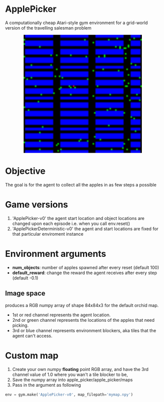 # ApplePicker
A computationally cheap Atari-style gym environment for a grid-world version of the travelling salesman problem  


<p align="center">
<img src="apple_picker/orchid_example.png" width="384" height="384">
</p>

# Objective
The goal is for the agent to collect all the apples in as few steps a possible  

# Game versions
1. 'ApplePicker-v0' the agent start location and object locations are changed upon each episode i.e. when you call env.reset()  
2. 'ApplePickerDeterministic-v0' the agent and start locations are fixed for that particular enviroment instance

# Environment arguments
* **num_objects**: number of apples spawned after every reset (default 100)  
* **default_reward**: change the reward the agent receives after every step (default -0.1)


## Image space
produces a RGB numpy array of shape 84x84x3 for the default orchid map.  
* 1st or red channel represents the agent location.   
* 2nd or green channel represents the locations of the apples that need picking.  
* 3rd or blue channel represents environment blockers, aka tiles that the agent can't access. 

# Custom map  
1. Create your own numpy **floating** point RGB array, and have the 3rd channel value of 1.0 where you wan't a tile blocker to be,  
2. Save the numpy array into apple_picker/apple_picker/maps
3. Pass in the argument as following  
```python
env = gym.make('ApplePicker-v0', map_filepath='mymap.npy')
```
